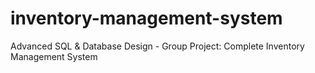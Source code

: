# inventory-management-system
Advanced SQL &amp; Database Design - Group Project: Complete Inventory Management System
